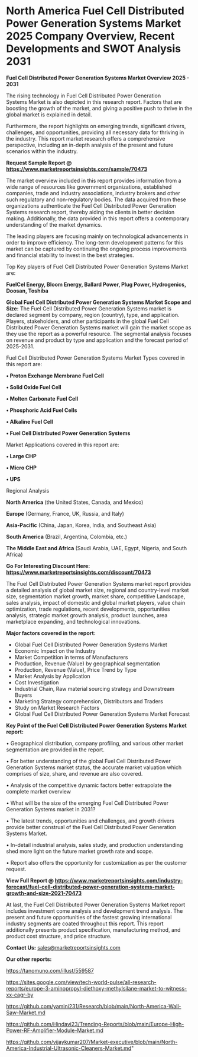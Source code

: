 # North America Fuel Cell Distributed Power Generation Systems Market 2025 Company Overview, Recent Developments and SWOT Analysis 2031

<Strong> Fuel Cell Distributed Power Generation Systems Market Overview 2025 - 2031</strong>

The rising technology in Fuel Cell Distributed Power Generation Systems Market is also depicted in this research report. Factors that are boosting the growth of the market, and giving a positive push to thrive in the global market is explained in detail.

Furthermore, the report highlights on emerging trends, significant drivers, challenges, and opportunities, providing all necessary data for thriving in the industry. This report market research offers a comprehensive perspective, including an in-depth analysis of the present and future scenarios within the industry.

<strong>Request Sample Report @ <a href=https://www.marketreportsinsights.com/sample/70473>https://www.marketreportsinsights.com/sample/70473</a></strong>

The market overview included in this report provides information from a wide range of resources like government organizations, established companies, trade and industry associations, industry brokers and other such regulatory and non-regulatory bodies. The data acquired from these organizations authenticate the Fuel Cell Distributed Power Generation Systems research report, thereby aiding the clients in better decision making. Additionally, the data provided in this report offers a contemporary understanding of the market dynamics.

The leading players are focusing mainly on technological advancements in order to improve efficiency. The long-term development patterns for this market can be captured by continuing the ongoing process improvements and financial stability to invest in the best strategies.

Top Key players of Fuel Cell Distributed Power Generation Systems Market are:

<strong>FuelCel Energy, Bloom Energy, Ballard Power, Plug Power, Hydrogenics, Doosan, Toshiba</strong>

<strong><b>Global Fuel Cell Distributed Power Generation Systems Market Scope and Size:</b></strong>
The Fuel Cell Distributed Power Generation Systems market is declared segment by company, region (country), type, and application. Players, stakeholders, and other participants in the global Fuel Cell Distributed Power Generation Systems market will gain the market scope as they use the report as a powerful resource. The segmental analysis focuses on revenue and product by type and application and the forecast period of 2025-2031.

Fuel Cell Distributed Power Generation Systems Market Types covered in this report are:

<strong>• Proton Exchange Membrane Fuel Cell

• Solid Oxide Fuel Cell

• Molten Carbonate Fuel Cell

• Phosphoric Acid Fuel Cells

• Alkaline Fuel Cell

• Fuel Cell Distributed Power Generation Systems</strong>

Market Applications covered in this report are:

<strong>• Large CHP

• Micro CHP

• UPS</strong> 

Regional Analysis

<strong>North America</strong> (the United States, Canada, and Mexico)

<strong>Europe</strong> (Germany, France, UK, Russia, and Italy)

<strong>Asia-Pacific</strong> (China, Japan, Korea, India, and Southeast Asia)

<strong>South America</strong> (Brazil, Argentina, Colombia, etc.)

<strong>The Middle East and Africa</strong> (Saudi Arabia, UAE, Egypt, Nigeria, and South Africa)

<strong>Go For Interesting Discount Here: <a href=https://www.marketreportsinsights.com/discount/70473>https://www.marketreportsinsights.com/discount/70473</a></strong>

The Fuel Cell Distributed Power Generation Systems market report provides a detailed analysis of global market size, regional and country-level market size, segmentation market growth, market share, competitive Landscape, sales analysis, impact of domestic and global market players, value chain optimization, trade regulations, recent developments, opportunities analysis, strategic market growth analysis, product launches, area marketplace expanding, and technological innovations.

<strong><b>Major factors covered in the report:</b></strong>
<ul>
  <li>Global Fuel Cell Distributed Power Generation Systems Market </li>
  <li>Economic Impact on the Industry</li>
  <li>Market Competition in terms of Manufacturers</li>
  <li>Production, Revenue (Value) by geographical segmentation</li>
  <li>Production, Revenue (Value), Price Trend by Type</li>
  <li>Market Analysis by Application</li>
  <li>Cost Investigation</li>
  <li>Industrial Chain, Raw material sourcing strategy and Downstream Buyers</li>
  <li>Marketing Strategy comprehension, Distributors and Traders</li>
  <li>Study on Market Research Factors</li>
  <li>Global Fuel Cell Distributed Power Generation Systems Market Forecast</li>
</ul>

<strong><b>Key Point of the Fuel Cell Distributed Power Generation Systems Market report:</b></strong>

• Geographical distribution, company profiling, and various other market segmentation are provided in the report.

• For better understanding of the global Fuel Cell Distributed Power Generation Systems market status, the accurate market valuation which comprises of size, share, and revenue are also covered.

• Analysis of the competitive dynamic factors better extrapolate the complete market overview

• What will be the size of the emerging Fuel Cell Distributed Power Generation Systems market in 2031?

• The latest trends, opportunities and challenges, and growth drivers provide better construal of the Fuel Cell Distributed Power Generation Systems Market.

• In-detail industrial analysis, sales study, and production understanding shed more light on the future market growth rate and scope.

• Report also offers the opportunity for customization as per the customer request.

<strong><b>View Full Report @ <a href=https://www.marketreportsinsights.com/industry-forecast/fuel-cell-distributed-power-generation-systems-market-growth-and-size-2021-70473>https://www.marketreportsinsights.com/industry-forecast/fuel-cell-distributed-power-generation-systems-market-growth-and-size-2021-70473</a></b></strong>


At last, the Fuel Cell Distributed Power Generation Systems Market report includes investment come analysis and development trend analysis. The present and future opportunities of the fastest growing international industry segments are coated throughout this report. This report additionally presents product specification, manufacturing method, and product cost structure, and price structure.

<strong>Contact Us:</strong>
sales@marketreportsinsights.com

<strong>Our other reports:</strong>

<a href=https://tanomuno.com/illust/559587>https://tanomuno.com/illust/559587</a>

<a href=https://sites.google.com/view/tech-world-pulse/all-research-reports/europe-3-aminopropyl-diethoxy-methylsilane-market-to-witness-xx-cagr-by>https://sites.google.com/view/tech-world-pulse/all-research-reports/europe-3-aminopropyl-diethoxy-methylsilane-market-to-witness-xx-cagr-by</a>

<a href=https://github.com/yamini231/Research/blob/main/North-America-Wall-Saw-Market.md>https://github.com/yamini231/Research/blob/main/North-America-Wall-Saw-Market.md</a>

<a href=https://github.com/Hindavi23/Trending-Reports/blob/main/Europe-High-Power-RF-Amplifier-Module-Market.md>https://github.com/Hindavi23/Trending-Reports/blob/main/Europe-High-Power-RF-Amplifier-Module-Market.md</a>

<a href=https://github.com/vijaykumar207/Market-executive/blob/main/North-America-Industrial-Ultrasonic-Cleaners-Market.md>https://github.com/vijaykumar207/Market-executive/blob/main/North-America-Industrial-Ultrasonic-Cleaners-Market.md</a>"
